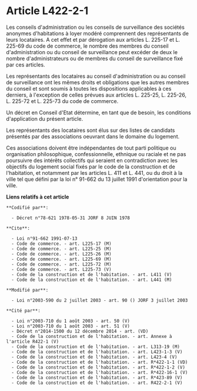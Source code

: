 # Article L422-2-1

Les conseils d'administration ou les conseils de surveillance des sociétés anonymes d'habitations à loyer modéré comprennent
des représentants de leurs locataires. A cet effet et par dérogation aux articles L. 225-17 et L. 225-69 du code de commerce,
le nombre des membres du conseil d'administration ou du conseil de surveillance peut excéder de deux le nombre
d'administrateurs ou de membres du conseil de surveillance fixé par ces articles.

Les représentants des locataires au conseil d'administration ou au conseil de surveillance ont les mêmes droits et
obligations que les autres membres du conseil et sont soumis à toutes les dispositions applicables à ces derniers, à
l'exception de celles prévues aux articles L. 225-25, L. 225-26, L. 225-72 et L. 225-73 du code de commerce.

Un décret en Conseil d'Etat détermine, en tant que de besoin, les conditions d'application du présent article.

Les représentants des locataires sont élus sur des listes de candidats présentés par des associations oeuvrant dans le
domaine du logement.

Ces associations doivent être indépendantes de tout parti politique ou organisation philosophique, confessionnelle, ethnique
ou raciale et ne pas poursuivre des intérêts collectifs qui seraient en contradiction avec les objectifs du logement social
fixés par le code de la construction et de l'habitation, et notamment par les articles L. 411 et L. 441, ou du droit à la
ville tel que défini par la loi n° 91-662 du 13 juillet 1991 d'orientation pour la ville.

**Liens relatifs à cet article**

	**Codifié par**:

	  - Décret n°78-621 1978-05-31 JORF 8 JUIN 1978

	**Cite**:

	  - Loi n°91-662 1991-07-13
	  - Code de commerce. - art. L225-17 (M)
	  - Code de commerce. - art. L225-25 (M)
	  - Code de commerce. - art. L225-26 (M)
	  - Code de commerce. - art. L225-69 (M)
	  - Code de commerce. - art. L225-72 (M)
	  - Code de commerce. - art. L225-73 (V)
	  - Code de la construction et de l'habitation. - art. L411 (V)
	  - Code de la construction et de l'habitation. - art. L441 (M)

	**Modifié par**:

	  - Loi n°2003-590 du 2 juillet 2003 - art. 90 () JORF 3 juillet 2003

	**Cité par**:

	  - Loi n°2003-710 du 1 août 2003 - art. 50 (V)
	  - Loi n°2003-710 du 1 août 2003 - art. 51 (V)
	  - Décret n°2014-1500 du 12 décembre 2014 - art. (VD)
	  - Code de la construction et de l'habitation. - art. Annexe à l'article R422-1 (V)
	  - Code de la construction et de l'habitation. - art. L313-19 (M)
	  - Code de la construction et de l'habitation. - art. L423-1-3 (V)
	  - Code de la construction et de l'habitation. - art. L423-4 (V)
	  - Code de la construction et de l'habitation. - art. R*422-1-1 (VD)
	  - Code de la construction et de l'habitation. - art. R*422-1-2 (V)
	  - Code de la construction et de l'habitation. - art. R*422-16-1 (V)
	  - Code de la construction et de l'habitation. - art. R*423-89 (V)
	  - Code de la construction et de l'habitation. - art. R422-2-1 (V)
